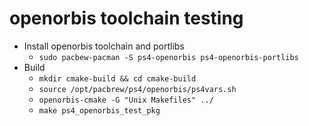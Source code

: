 # openorbis toolchain testing

- Install openorbis toolchain and portlibs
  - `sudo pacbew-pacman -S ps4-openorbis ps4-openorbis-portlibs`
- Build
    - `mkdir cmake-build && cd cmake-build`
    - `source /opt/pacbrew/ps4/openorbis/ps4vars.sh`
    - `openorbis-cmake -G "Unix Makefiles" ../`
    - `make ps4_openorbis_test_pkg`
